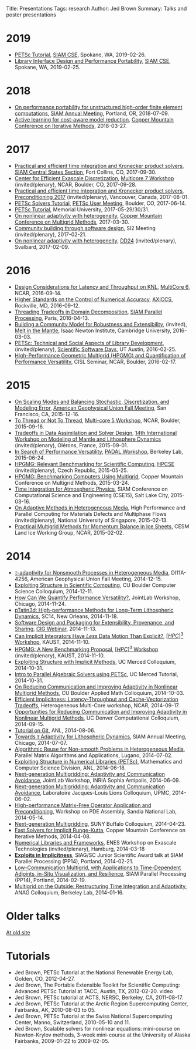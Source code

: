 Title: Presentations
Tags: research
Author: Jed Brown
Summary: Talks and poster presentations

# 2019
* [PETSc Tutorial](/files/20190226-PETScTutorial.pdf), [SIAM CSE](https://www.siam.org/conferences/CM/P/PA/cse19-program-abstracts), Spokane, WA, 2019-02-26.
* [Library Interface Design and Performance Portability](/files/20190225-PerfPortability.pdf), [SIAM CSE](https://www.siam.org/conferences/CM/P/PA/cse19-program-abstracts), Spokane, WA, 2019-02-25.

# 2018
* [On performance portability for unstructured high-order finite element computations](/files/20180709-SIAMPerformancePortability.pdf), [SIAM Annual Meeting](https://www.siam.org/conferences/CM/Main/an18), Portland, OR, 2018-07-09.
* [Active learning for cost-aware model reduction](/files/20180327-ActiveLearning.pdf), [Copper Mountain Conference on Iterative Methods](http://grandmaster.colorado.edu/copper/2018/index.html), 2018-03-27.

# 2017
* [Practical and efficient time integration and Kronecker product solvers](/files/20170930-FastKronecker.pdf), [SIAM Central States Section](http://siamcentral2017.colostate.edu/schedule.html), Fort Collins, CO, 2017-09-30.
* [Center for Efficient Exascale Discretization](/files/20170928-CEEDMulticore.pdf), [Multicore 7 Workshop](https://www2.cisl.ucar.edu/events/workshops/multicore-workshop/2017/2017-multicore-7-workshop-agenda) (invited/plenary), NCAR, Boulder, CO, 2017-09-28.
* [Practical and efficient time integration and Kronecker product solvers](/files/20170801-FastKronecker.pdf), [Preconditioning 2017](http://www.cs.ubc.ca/~greif/precon17/) (invited/plenary), Vancouver, Canada, 2017-08-01.
* [PETSc Solvers Tutorial](/files/20170614-PETScSolvers.pdf), [PETSc User Meeting](https://www.mcs.anl.gov/petsc/meetings/2017/), Boulder, CO, 2017-06-14.
* [PETSc Tutorial](/files/201705-MUNPETSc.pdf), Memorial University, 2017-05-29/30/31.
* [On nonlinear adaptivity with heterogeneity](/files/20170330-AdaptHeterogeneous.pdf), [Copper Mountain Conference on Multigrid Methods](http://grandmaster.colorado.edu/~copper/2017/), 2017-03-30.
* [Community building through software design](/files/20170221-SI2Community.pdf), SI2 Meeting (invited/plenary), 2017-02-21.
* [On nonlinear adaptivity with heterogeneity](/files/20170209-AdaptHeterogeneous.pdf), [DD24](http://www.ddm.org/dd24/) (invited/plenary), Svalbard, 2017-02-09.
# 2016
* [Design Considerations for Latency and Throughput on KNL](/files/20160914-LatencyThroughput.pdf), [MultiCore 6](https://www2.cisl.ucar.edu/events/workshops/heterogeneous-multi-core-workshop/2016/2016-multicore-6-workshop), NCAR, 2016-09-14.
* [Higher Standards on the Control of Numerical Accuracy](/files/20160912-NumericalAccuracy.pdf), [AXICCS](http://www.csm.ornl.gov/workshops/AXICCS/workshop.html), Rockville, MD, 2016-09-12.
* [Threading Tradeoffs in Domain Decomposition](/files/20160413-SIAMThreads.pdf), [SIAM Parallel Processing](http://siam.org/meetings/pp16), Paris, 2016-04-13.
* [Building a Community Model for Robustness and Extensibility](/files/20160303-MIMCommunity.pdf), (invited), [Melt in the Mantle](http://www.newton.ac.uk/event/mim), Isaac Newton Institute, Cambridge University, 2016-03-03.
* [PETSc: Technical and Social Aspects of Library Development](/files/20160225-PETSc.pdf), (invited/plenary), [Scientific Software Days](http://scisoftdays.org), UT Austin, 2016-02-25.
* [High-Performance Geometric Multigrid (HPGMG) and Quantification of Performance Versatility](/files/20160217-CISLVersatility.pdf), CISL Seminar, NCAR, Boulder, 2016-02-17.

# 2015
* [On Scaling Modes and Balancing Stochastic, Discretization, and Modeling Error](/files/20151216-AGUScaling.pdf), [American Geophysical Union Fall Meeting](https://fallmeeting.agu.org/2015/), San Francisco, CA, 2015-12-16.
* [To Thread or Not To Thread](/files/20150916-Threads.pdf), [Multi-core 5 Workshop](https://www2.cisl.ucar.edu/heterogeneous-multi-core-5-workshop/2015), NCAR, Boulder, 2015-09-16.
* [Tradeoffs in Data Assimilation and Solver Design](/files/20150901-Olerons.pdf), [14th International Workshop on Modeling of Mantle and Lithosphere Dynamics](https://sites.google.com/site/geodynamicsxiv/) (invited/plenary), Olérons, France, 2015-09-01.
* [In Search of Performance Versatility](/files/20150624-Versatility.pdf), [PADAL Workshop](http://padalworkshop.org), Berkeley Lab, 2015-06-24.
* [HPGMG: Relevant Benchmarking for Scientific Computing](/files/20150525-HPGMG.pdf), [HPCSE](http://industry.it4i.cz/HPCSE2015/program.php) (invited/plenary), Czech Republic, 2015-05-25.
* [HPGMG: Benchmarking Computers Using Multigrid](/files/20150324-HPGMG.pdf), Copper Mountain Conference on Multigrid Methods, 2015-03-24.
* [Time Integration for Atmospheric Physics](/files/20150316-TimeIntegration.pdf), SIAM Conference on Computational Science and Engineering (CSE15), Salt Lake City, 2015-03-16.
* [On Adaptive Methods in Heterogeneous Media](/files/20150213-AdaptHeterogeneous.pdf), High Performance and Parallel Computing for Materials Defects and Multiphase Flows (invited/plenary), National University of Singapore, 2015-02-13.
* [Practical Multigrid Methods for Momentum Balance in Ice Sheets](/files/20150202-LIWGMultigrid.pdf), CESM Land Ice Working Group, NCAR, 2015-02-02.

# 2014
* [$\tau$-adaptivity for Nonsmooth Processes in Heterogeneous Media](/files/20141215-AGUTauAdaptivity.pdf), DI11A-4256, American Geophysical Union Fall Meeting, 2014-12-15.
* [Exploiting Structure in Scientific Computing](/files/20141211-Structure.pdf), CU Boulder Computer Science Colloquium, 2014-12-11.
* [How Can We Quantify Performance Versatility?](/files/20141124-Versatility.pdf), JointLab Workshop, Chicago, 2014-11-24.
* [pTatin3d: High-performance Methods for Long-Term Lithospheric Dynamics](/files/20141118-SC14pTatin), SC14, New Orleans, 2014-11-18.
* [Software Design and Packaging for Extensibility, Provenance, and Sharing](/files/20141113-Software.pdf), [CIG Webinar](http://geodynamics.org/cig/events/webinars/), 2014-11-13.
* [Can Implicit Integrators Have _Less_ Data Motion Than Explicit?](/files/20141110-ImplicitComm.pdf), [$[HPC]^3$ Workshop](http://numerics.kaust.edu.sa/hpc3-2014/), KAUST, 2014-11-10.
* [HPGMG: A New Benchmarking Proposal](/files/20141110-HPGMG.pdf), [$[HPC]^3$ Workshop](http://numerics.kaust.edu.sa/hpc3-2014/) (invited/plenary), KAUST, 2014-11-10.
* [Exploiting Structure with Implicit Methods](/files/20141031-Structure.pdf), UC Merced Colloquium, 2014-10-31.
* [Intro to Parallel Algebraic Solvers using PETSc](/files/20141031-PETSc.pdf), UC Merced Tutorial, 2014-10-31.
* [On Reducing Communication and Improving Adaptivity in Nonlinear Multigrid Methods](/files/20141003-CUBoulder.pdf), CU Boulder Applied Math Colloquium, 2014-10-03.
* [Efficient Implicitness: Latency-Throughput and Cache-Vectorization Tradeoffs](/files/20140917-EfficientImplicitness.pdf), Heterogeneous Multi-Core workshop, NCAR, 2014-09-17.
* [Opportunities for Reducing Communication and Improving Adaptivity in Nonlinear Multigrid Methods](/files/20140915-UCDenver.pdf), UC Denver Computational Colloquium, 2014-09-15.
* [Tutorial on Git](/files/20140806-GitTutorial.pdf), ANL, 2014-08-06.
* [Towards $\tau$ Adaptivity for Lithospheric Dynamics](/files/20140707-SIAMAnnual.pdf), SIAM Annual Meeting, Chicago, 2014-07-07.
* [Algorithmic Reuse for Non-smooth Problems in Heterogeneous Media](/files/20140702-PMAA.pdf), Parallel Matrix Algorithms and Applications, Lugano, 2014-07-02.
* [Exploiting Structure in Numerical Libraries (PETSc)](/files/20140618-MCS.pdf), Mathematics and Computer Science Division, ANL, 2014-06-18.
* [Next-generation Multigridding: Adaptivity and Communication Avoidance](/files/20140609-JointLab.pdf), JointLab Workshop, INRIA Sophia Antipolis, 2014-06-09.
* [Next-generation Multigridding: Adaptivity and Communication Avoidance](/files/20140602-UPMC.pdf), Laboratoire Jacques-Louis Lions Colloquium, UPMC, 2014-06-02.
* [High-performance Matrix-Free Operator Application and Preconditioning](/files/20140514-MatrixFree.pdf), Workshop on PDE Assembly, Sandia National Lab, 2014-05-14.
* [Next-generation Multigridding](/files/20140423-Buffalo.pdf), SUNY Buffalo Colloquium, 2014-04-23.
* [Fast Solvers for Implicit Runge-Kutta](/files/20140408-FastIRK.pdf), Copper Mountain Conference on Iterative Methods, 2014-04-08.
* [Numerical Libraries and Frameworks](/files/20140318-ENESLibraries.pdf), ENES Workshop on Exascale Technologies (invited/plenary), Hamburg, 2014-03-18
* [**Exploits in Implicitness**](/files/20140221-ExploitsInImplicitness.pdf), SIAG/SC Junior Scientific Award talk at SIAM Parallel Processing (PP14), Portland, 2014-02-21.
* [Low-Communication Multigrid, with Applications to Time-Dependent Adjoints, in-Situ Visualization, and Resilience](/files/20140219-SIAMTauFAS.pdf), SIAM Parallel Processing (PP14), Portland, 2014-02-19.
* [Multigrid on the Outside: Restructuring Time Integration and Adaptivity](/files/20140116-BerkeleyRKMG.pdf), ANAG Colloquium, Berkeley Lab, 2014-01-16.

# Older talks
[At old site](http://59a2.org/research/publications/)

# Tutorials

* Jed Brown, PETSc Tutorial at the National Renewable Energy Lab, Golden, CO, 2012-04-27.
* Jed Brown, The Portable Extensible Toolkit for Scientific Computing: Advanced PETSc Tutorial at TACC, Austin, TX, 2012-02-20. video
* Jed Brown, PETSc tutorial at ACTS, NERSC, Berkeley, CA, 2011-08-17.
* Jed Brown, PETSc Tutorial at the Arctic Region Supercomputing Center, Fairbanks, AK, 2010-08-03 to 05.
* Jed Brown, PETSc Tutorial at the Swiss National Supercomputing Center, Manno, Switzerland, 2010-05-10 and 11.
* Jed Brown, Scalable solvers for nonlinear equations: mini-course on Newton-Krylov methods, 3-week mini-course at the University of Alaska Fairbanks, 2009-01-22 to 2009-02-05.
